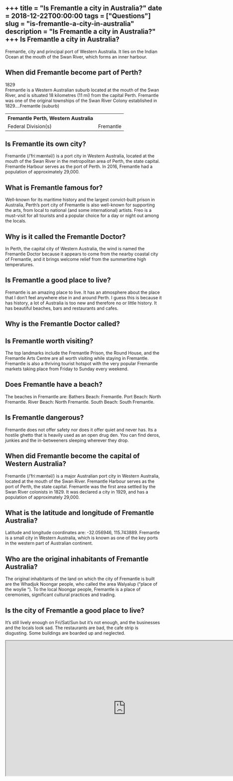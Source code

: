 +++
title = "Is Fremantle a city in Australia?"
date = 2018-12-22T00:00:00
tags = ["Questions"]
slug = "is-fremantle-a-city-in-australia"
description = "Is Fremantle a city in Australia?"
+++
Is Fremantle a city in Australia?
---------------------------------

Fremantle, city and principal port of Western Australia. It lies on the Indian Ocean at the mouth of the Swan River, which forms an inner harbour.

When did Fremantle become part of Perth?
----------------------------------------

1829  
Fremantle is a Western Australian suburb located at the mouth of the Swan River, and is situated 18 kilometres (11 mi) from the capital Perth. Fremantle was one of the original townships of the Swan River Colony established in 1829….Fremantle (suburb)

<table><tr><th>Fremantle Perth, Western Australia</th></tr><tr><td>Federal Division(s)</td><td>Fremantle</td></tr></table>

Is Fremantle its own city?
--------------------------

Fremantle (/ˈfriːmæntəl/) is a port city in Western Australia, located at the mouth of the Swan River in the metropolitan area of Perth, the state capital. Fremantle Harbour serves as the port of Perth. In 2016, Fremantle had a population of approximately 29,000.

What is Fremantle famous for?
-----------------------------

Well-known for its maritime history and the largest convict-built prison in Australia, Perth’s port city of Fremantle is also well-known for supporting the arts, from local to national (and some international) artists. Freo is a must-visit for all tourists and a popular choice for a day or night out among the locals.

Why is it called the Fremantle Doctor?
--------------------------------------

In Perth, the capital city of Western Australia, the wind is named the Fremantle Doctor because it appears to come from the nearby coastal city of Fremantle, and it brings welcome relief from the summertime high temperatures.

Is Fremantle a good place to live?
----------------------------------

Fremantle is an amazing place to live. It has an atmosphere about the place that I don’t feel anywhere else in and around Perth. I guess this is because it has history, a lot of Australia is too new and therefore no or little history. It has beautiful beaches, bars and restaurants and cafes.

Why is the Fremantle Doctor called?
-----------------------------------

Is Fremantle worth visiting?
----------------------------

The top landmarks include the Fremantle Prison, the Round House, and the Fremantle Arts Centre are all worth visiting while staying in Fremantle. Fremantle is also a thriving tourist hotspot with the very popular Fremantle markets taking place from Friday to Sunday every weekend.

Does Fremantle have a beach?
----------------------------

The beaches in Fremantle are: Bathers Beach: Fremantle. Port Beach: North Fremantle. River Beach: North Fremantle. South Beach: South Fremantle.

Is Fremantle dangerous?
-----------------------

Fremantle does not offer safety nor does it offer quiet and never has. Its a hostile ghetto that is heavily used as an open drug den. You can find deros, junkies and the in-betweeners sleeping wherever they drop.

When did Fremantle become the capital of Western Australia?
-----------------------------------------------------------

Fremantle (/ˈfriːmæntəl/) is a major Australian port city in Western Australia, located at the mouth of the Swan River. Fremantle Harbour serves as the port of Perth, the state capital. Fremantle was the first area settled by the Swan River colonists in 1829. It was declared a city in 1929, and has a population of approximately 29,000.

What is the latitude and longitude of Fremantle Australia?
----------------------------------------------------------

Latitude and longitude coordinates are: -32.056946, 115.743889. Fremantle is a small city in Western Australia, which is known as one of the key ports in the western part of Australian continent.

Who are the original inhabitants of Fremantle Australia?
--------------------------------------------------------

The original inhabitants of the land on which the city of Fremantle is built are the Whadjuk Noongar people, who called the area Walyalup (“place of the woylie “). To the local Noongar people, Fremantle is a place of ceremonies, significant cultural practices and trading.

Is the city of Fremantle a good place to live?
----------------------------------------------

It’s still lively enough on Fri/Sat/Sun but it’s not enough, and the businesses and the locals look sad. The restaurants are bad, the cafe strip is disgusting. Some buildings are boarded up and neglected.

<iframe allow="accelerometer; autoplay; clipboard-write; encrypted-media; gyroscope; picture-in-picture" allowfullscreen="" class="__youtube_prefs__  epyt-is-override  no-lazyload" data-no-lazy="1" data-origheight="433" data-origwidth="770" data-skipgform_ajax_framebjll="" height="433" id="_ytid_99185" loading="lazy" src="https://www.youtube.com/embed/eHXwD6eukQ4?enablejsapi=1&autoplay=0&cc_load_policy=0&cc_lang_pref=&iv_load_policy=1&loop=0&modestbranding=0&rel=1&fs=1&playsinline=0&autohide=2&theme=dark&color=red&controls=1&" title="YouTube player" width="770"></iframe>